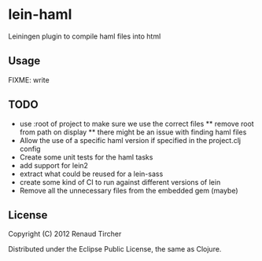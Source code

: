 # lein-haml

Leiningen plugin to compile haml files into html

## Usage

FIXME: write

## TODO

* use :root of project to make sure we use the correct files
** remove root from path on display
** there might be an issue with finding haml files
* Allow the use of a specific haml version if specified in the project.clj config
* Create some unit tests for the haml tasks
* add support for lein2
* extract what could be reused for a lein-sass
* create some kind of CI to run against different versions of lein
* Remove all the unnecessary files from the embedded gem (maybe)

## License

Copyright (C) 2012 Renaud Tircher

Distributed under the Eclipse Public License, the same as Clojure.
